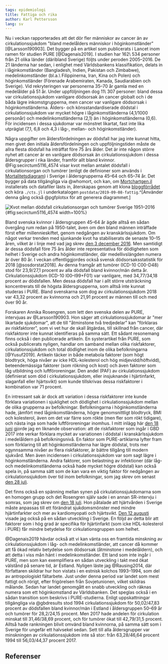 ```yaml
---
tags: epidemiologi
title: Fattiga och rika
author: Karl Pettersson
lang: sv
---
```


Nu i veckan rapporterades att det dör fler människor av cancer än av
cirkulationssjukdom "bland medelålders människor i höginkomstländer"
[@Larsson190903]. Det bygger på en artikel som publicerats i Lancet
inom ramen för studien PURE [@Dagenais2019]. I studien har 162\ 534
personer från 21 olika länder (däribland Sverige) följts under peroden
2005–2016. De 21 länderna har sedan, i enlighet med Världsbankens
klassifikation, delats in i låginkomstländer (Bangladesh, Indien,
Pakistan och Zimbabwe), medelinkomstländer
(bl.a.\ Filippinerna, Iran, Kina och Polen) och höginkomstländer
(Förenade Arabemiraten, Kanada, Saudiarabien och Sverige). Vid
rekryteringen var personerna 35–70 år gamla med en medelålder på 51
år. Under uppföljningen dog 11\ 307 personer: bland dessa var
cirkulationssjukdom vanligare dödsorsak än cancer globalt och i de
båda lägre inkomstgrupperna, men cancer var vanligare dödsorsak i
höginkomstländerna. Ålders- och könsstandardiserade dödstal i
cirkulationssjukdom var mycket högre i låginkomstländerna (4,1/1000
personår) och medelinkomstländerna (2,1) än i höginkomstländerna
(0,6). För incidensen i dessa sjukdomar var mönstret likartat, fast
inte lika utpräglat (7,1, 6,8 och 4,3 i låg-, mellan- och
höginkomstländer).

Några uppgifter om åldersfördelningen av dödsfall har jag inte kunnat
hitta, men givet den initiala åldersfördelningen och uppföljningstiden
måste de allra flesta dödsfall ha inträffat före 75 års ålder.
Det är inte någon större nyhet att cancer är en vanligare dödsorsak
än cirkulationssjukdom i dessa åldersgrupper i rika länder, framför
allt bland kvinnor. @Fig:secirctum5116_4574 visar kvot mellan antalet
dödsfall i cirkulationsorgan och tumörer (enligt de definioner som
används i [Mortalitetsdiagram](https://mortchart.klpn.se/mortchartdoc.html))
i Sverige i åldersgrupperna 45–64 och 65–74 år. Det bygger på data
tillgängliga via @whomort, och kan, om
[Mortchartgen.jl](https://github.com/klpn/Mortchartgen.jl)
installerats och datafiler lästs in, återskapas genom att
klona [bloggförrådet](https://github.com/klpn/static-dust.git) och köra
`./cts.jl` i underkatalogen `postdata/2019-09-08-fattig`.^[Använder
denna gång också @pgfplotsx för att generera diagrammet.]

![Kvot mellan dödsfall cirkulationsorgan och tumörer Sverige 1951–2016](../images/secirctum5116_4574.svg){#fig:secirctum5116_4574 width=100%}

Bland svenska kvinnor i åldersgruppen 45–64 år ägde alltså en sådan
övergång rum redan på 1950-talet, även om den bland männen inträffade
först efter millennieskiftet, genom nedgången av kranskärlssjukdom. Om
något verkar trenden med sjunkande kvot ha stabiliserats de senaste
10–15 åren, vilket är i linje med vad jag skrev [den 3 december
2016](2016-12-03-seliv.html). Men samtidigt är dessa dödsfall före 75
års ålder inte representativa för dödligheten som helhet i Sverige och
andra höginkomstländer, där medellivslängden numera är över 80 år. I
veckan offentliggjordes också svensk dödsorsaksstatistik för 2018
[@sosdorstat2018]. Av denna framgår att tumörer (ICD-10 C00-D48) stod
för 23,9/27,1 procent av alla dödsfall bland kvinnor/män detta år.
Cirkulationssjukdom (ICD-10 I00–I99+F01) var vanligare, med
34,77/34,18 procent av dödsfallen. Men dessa dödsfall har i allt
större utsträckning koncentrerats till de högsta åldersgrupperna, som
alltså inte kunnat studeras i PURE. Bland svenskarna som dog av
cirkulationssjukdom 2018 var 43,32 procent av kvinnorna och 21,91
procent av männen till och med över 90 år.

Forskaren Annika Rosengren, som lett den svenska delen av PURE,
intervjuas av @Larsson190903. Hon säger att cirkulationssjukdomar är
"mer likartade sjukdomar", att de till "åtminstone två tredjedelar"
kan "förklaras av riskfaktorer", som vi vet hur de skall åtgärdas,
till skillnad från cancer, där riskfaktorer inte kunnat identifieras på
samma sätt. Ett sådant resonemang finns också i den publicerade
artikeln. En systerartikel från PURE, som också publicerats nyligen,
handlar om samband mellan olika riskfaktorer, cirkulationssjukdom och
total dödlighet inom de olika befolkningarna [@Yusuf2019]. Artikeln
täcker in både metabola faktorer (som högt blodtryck, höga nivåer
av icke HDL-kolesterol och hög midjevidd/höftvidd), beteendemässiga faktorer
(som rökning och kost) och även faktorer som låg utbildning
och luftföroreningar. Den andel (PAF) av cirkulationssjukdom
(definierat som död i cirkulationssjukdom, eller insjuknande i
hjärtinfarkt, slaganfall eller hjärtsvikt) som kunde tillskrivas dessa
riskfaktorer i kombination var 71 procent.

En intressant sak är dock att variation i dessa riskfaktorer inte
kunde förklara variationen i sjuklighet och dödlighet i
cirkulationssjukdom mellan de olika grupperna av befolkningar.
Befolkningarna i höginkomstländerna hade, jämfört med
låginkomstländerna, högre genomsnittligt blodtryck, BMI och
kolesterol, även om det var färre som rökte (men fler som rökt
tidigare), och nästa inga som hade luftföroreningar inomhus. I mitt
inlägg här [den 18 juni](2019-06-18-tvar.html) gjorde jag en liknande
observation: att de riskfaktorer som ingår i GBD 2017 inte verkar
förklara mycket av variationen i dödstal i kranskärlssjukdom i
medelåldern på befolkningsnivå. En faktor som PURE-artiklarna lyfter
fram som förklaring till att höginkomstländerna har lägre dödstal,
trots mer ogynnsamma nivåer av flera riskfaktorer, är bättre tillgång
till modern sjukvård. Men även incidensen i cirkulationssjukdom var
som sagt lägre i höginkomstländerna. Andra faktorer, som belastning av
infektioner (där låg- och medelinkomstländerna också hade mycket högre
dödstal) kan också spela in, på samma sätt som de kan vara en viktig
faktor för nedgången av cirkulationssjukdom över tid inom befolkningar,
som jag skrev om senast [den 28 juli](2019-07-28-renare.html).

Det finns också en spänning mellan synen på cirkulationssjukdomarna som
en homogen grupp och det Rosengren själv sade i en annan SR-intervju i
somras, som jag skrev om [den 18 juli](2019-07-18-tungt.html). Hon
påtalade att hjärtvården i Sverige måste anpassas till ett förändrat
sjukdomsmönster med mindre hjärtinfarkter och mer av kardiomyopati
och hjärtsvikt. [Den 12 augusti](2019-08-12-nedgang.html) visade jag
också på en sådan utveckling i Sverige. En följd av detta blir att
faktorer som i hög grad är specifika för hjärtinfarkt (som icke
HDL-kolesterol i PURE) får mindre betydelse för cirkulationsgruppen som
helhet.

@Dagenais2019 hävdar också att vi kan vänta oss en framtida minskning
av cirkulationssjukdom i låg- och medelinkomstländer, att cancer då
kommer att få ökad relativ betydelse som dödsorsak (åtminstone i
medelåldern), och att detta i viss mån hänt i medelinkomstländer. Ett
land som inte ingår i PURE, men som kan exemplifiera en sådan
utveckling i takt med ökat välstånd på senare tid, är Estland. Nyligen
läste jag @Rausing2014, där författaren skildrar hur hon vistats i en
estnisk kolchos 1993–1994, som del av antropologiskt fältarbete. Just
under denna period var landet som mest fattigt och rörigt, efter
frigörelsen från Sovjetunionen, vilket skildras målande. Sedan har
landet genomgått en snabb utveckling och räknas numera som ett
höginkomstland av Världsbanken. Det speglas också i en sådan
transition som beskrivs i PURE-studierna. Enligt uppskattningar
tillgängliga via @gbdresults stod 1994 cirkulationssjukdom för
50,02/47,83 procent av dödsfallen bland kvinnor/män i Estland i
åldersgruppen 50–69 år och tumörer för 28,2/24,15 procent. Men 2017
hade andelen för cirkulation minskat till 31,46/38,69 procent, och för
tumörer ökat till 42,79/31,5 procent. Alltså hade rankningen blivit
omvänd bland kvinnorna, på samma sätt som i Sverige för ungefär ett
halvsekel sedan. Sett till alla åldersgrupper var minskningen av
cirkulationssjukdom inte så stor: från 63,28/46,64 procent 1994
till 56,03/44,37 procent 2017.

## Referenser